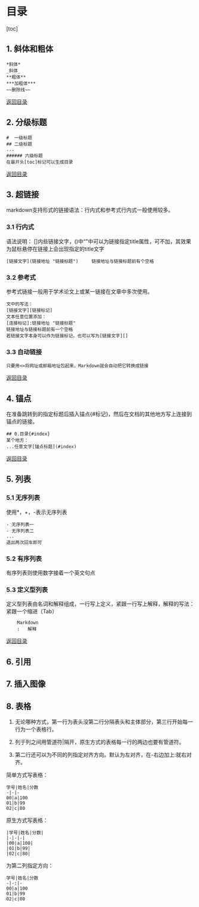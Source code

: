 # 目录

[toc]

## 1. 斜体和粗体

```
*斜体*
_斜体_
**粗体**
***加粗体***
~~删除线~~
```

[返回目录](#目录)

## 2. 分级标题

```
#  一级标题
## 二级标题
...
###### 六级标题
在最开头[toc]标记可以生成目录
```

[返回目录](#目录)

## 3. 超链接

markdown支持形式的链接语法：行内式和参考式行内式一般使用较多。

### 3.1 行内式

语法说明：
[]内些链接文字，()中“”中可以为链接指定title属性，可不加，其效果为鼠标悬停在链接上会出现指定的title文字

```
[链接文字](链接地址 "链接标题")     链接地址与链接标题前有个空格
```

### 3.2 参考式

参考式链接一般用于学术论文上或某一链接在文章中多次使用。

```
文中的写法：
[链接文字][链接标记]
文本任意位置添加：
[连接标记]:链接地址 "链接标题"
链接地址与链接标题前有一个空格
若链接文字本身可以作为链接标记，也可以写为[链接文字][]
```

### 3.3 自动链接

```
只要用<>将网址或邮箱地址包起来，Markdown就会自动把它转换成链接
```

[返回目录](#目录)

## 4. 锚点

在准备跳转到的指定标题后插入锚点{#标记}，然后在文档的其他地方写上连接到锚点的链接。

```
## 0.目录{#index}
某个地方：
...任意文字[锚点标题](#index)
```

[返回目录](#目录)

## 5. 列表

### 5.1 无序列表

使用*，+，-表示无序列表

```
- 无序列表一
- 无序列表二
...
退出两次回车即可
```

### 5.2 有序列表

有序列表则使用数字接着一个英文句点

### 5.3 定义型列表

定义型列表由名词和解释组成，一行写上定义，紧跟一行写上解释，解释的写法：紧跟一个缩进（Tab）

```
	Markdown
	:	解释
```



[返回目录](#目录)

## 6. 引用



## 7. 插入图像



## 8. 表格

1. 无论哪种方式，第一行为表头没第二行分隔表头和主体部分，第三行开始每一行为一个表格行。

2. 列于列之间用管道符|隔开，原生方式的表格每一行的两边也要有管道符。
3. 第二行还可以为不同的列指定对齐方向。默认为左对齐，在-右边加上:就右对齐。

简单方式写表格：

```
学号|姓名|分数
-|-|-
00|a|100
01|b|99
02|c|80
```

原生方式写表格：

```
|学号|姓名|分数|
|-|-|-|
|00|a|100|
|01|b|99|
|02|c|80|
```

为第二列指定方向：

```
学号|姓名|分数
-|-:|-
00|a|100
01|b|99
02|c|80
```